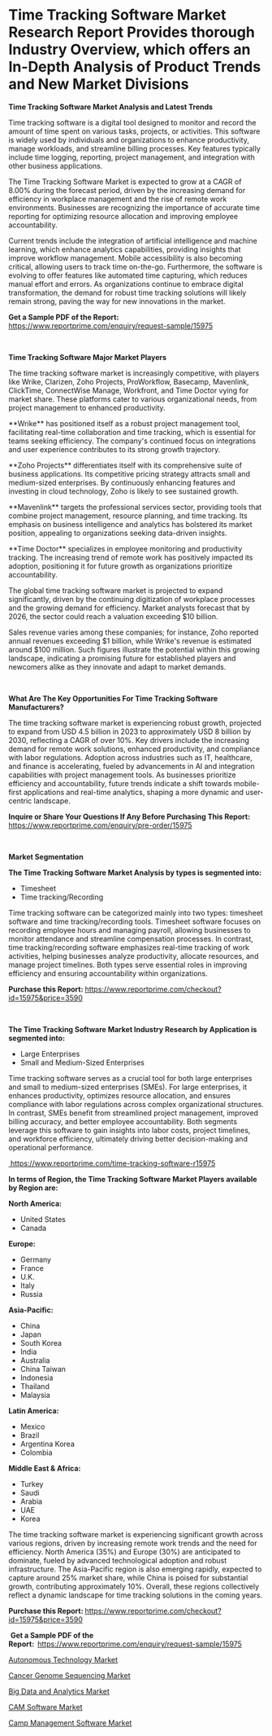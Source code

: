 <p><h1>Time Tracking Software Market Research Report Provides thorough Industry Overview, which offers an In-Depth Analysis of Product Trends and New Market Divisions</h1></p><p><strong>Time Tracking Software Market Analysis and Latest Trends</strong></p>
<p><p>Time tracking software is a digital tool designed to monitor and record the amount of time spent on various tasks, projects, or activities. This software is widely used by individuals and organizations to enhance productivity, manage workloads, and streamline billing processes. Key features typically include time logging, reporting, project management, and integration with other business applications.</p><p>The Time Tracking Software Market is expected to grow at a CAGR of 8.00% during the forecast period, driven by the increasing demand for efficiency in workplace management and the rise of remote work environments. Businesses are recognizing the importance of accurate time reporting for optimizing resource allocation and improving employee accountability. </p><p>Current trends include the integration of artificial intelligence and machine learning, which enhance analytics capabilities, providing insights that improve workflow management. Mobile accessibility is also becoming critical, allowing users to track time on-the-go. Furthermore, the software is evolving to offer features like automated time capturing, which reduces manual effort and errors. As organizations continue to embrace digital transformation, the demand for robust time tracking solutions will likely remain strong, paving the way for new innovations in the market.</p></p>
<p><strong>Get a Sample PDF of the Report:&nbsp;</strong> <a href="https://www.reportprime.com/enquiry/request-sample/15975?utm_campaign=1144&utm_medium=2&utm_source=Github&utm_content=ia&utm_term=20032025&utm_id=time-tracking-software">https://www.reportprime.com/enquiry/request-sample/15975</a></p>
<p>&nbsp;</p>
<p><strong>Time Tracking Software Major Market Players</strong></p>
<p><p>The time tracking software market is increasingly competitive, with players like Wrike, Clarizen, Zoho Projects, ProWorkflow, Basecamp, Mavenlink, ClickTime, ConnectWise Manage, Workfront, and Time Doctor vying for market share. These platforms cater to various organizational needs, from project management to enhanced productivity.</p><p>**Wrike** has positioned itself as a robust project management tool, facilitating real-time collaboration and time tracking, which is essential for teams seeking efficiency. The company's continued focus on integrations and user experience contributes to its strong growth trajectory.</p><p>**Zoho Projects** differentiates itself with its comprehensive suite of business applications. Its competitive pricing strategy attracts small and medium-sized enterprises. By continuously enhancing features and investing in cloud technology, Zoho is likely to see sustained growth.</p><p>**Mavenlink** targets the professional services sector, providing tools that combine project management, resource planning, and time tracking. Its emphasis on business intelligence and analytics has bolstered its market position, appealing to organizations seeking data-driven insights.</p><p>**Time Doctor** specializes in employee monitoring and productivity tracking. The increasing trend of remote work has positively impacted its adoption, positioning it for future growth as organizations prioritize accountability.</p><p>The global time tracking software market is projected to expand significantly, driven by the continuing digitization of workplace processes and the growing demand for efficiency. Market analysts forecast that by 2026, the sector could reach a valuation exceeding $10 billion.</p><p>Sales revenue varies among these companies; for instance, Zoho reported annual revenues exceeding $1 billion, while Wrike's revenue is estimated around $100 million. Such figures illustrate the potential within this growing landscape, indicating a promising future for established players and newcomers alike as they innovate and adapt to market demands.</p></p>
<p>&nbsp;</p>
<p><strong>What Are The Key Opportunities For Time Tracking Software Manufacturers?</strong></p>
<p><p>The time tracking software market is experiencing robust growth, projected to expand from USD 4.5 billion in 2023 to approximately USD 8 billion by 2030, reflecting a CAGR of over 10%. Key drivers include the increasing demand for remote work solutions, enhanced productivity, and compliance with labor regulations. Adoption across industries such as IT, healthcare, and finance is accelerating, fueled by advancements in AI and integration capabilities with project management tools. As businesses prioritize efficiency and accountability, future trends indicate a shift towards mobile-first applications and real-time analytics, shaping a more dynamic and user-centric landscape.</p></p>
<p><strong>Inquire or Share Your Questions If Any Before Purchasing This Report:</strong> <a href="https://www.reportprime.com/enquiry/pre-order/15975?utm_campaign=1144&utm_medium=2&utm_source=Github&utm_content=ia&utm_term=20032025&utm_id=time-tracking-software">https://www.reportprime.com/enquiry/pre-order/15975</a></p>
<p>&nbsp;</p>
<p><strong>Market Segmentation</strong></p>
<p><strong>The Time Tracking Software Market Analysis by types is segmented into:</strong></p>
<p><ul><li>Timesheet</li><li>Time tracking/Recording</li></ul></p>
<p><p>Time tracking software can be categorized mainly into two types: timesheet software and time tracking/recording tools. Timesheet software focuses on recording employee hours and managing payroll, allowing businesses to monitor attendance and streamline compensation processes. In contrast, time tracking/recording software emphasizes real-time tracking of work activities, helping businesses analyze productivity, allocate resources, and manage project timelines. Both types serve essential roles in improving efficiency and ensuring accountability within organizations.</p></p>
<p><strong>Purchase this Report:&nbsp;</strong><a href="https://www.reportprime.com/checkout?id=15975&price=3590&utm_campaign=1144&utm_medium=2&utm_source=Github&utm_content=ia&utm_term=20032025&utm_id=time-tracking-software">https://www.reportprime.com/checkout?id=15975&price=3590</a></p>
<p>&nbsp;</p>
<p><strong>The Time Tracking Software Market Industry Research by Application is segmented into:</strong></p>
<p><ul><li>Large Enterprises</li><li>Small and Medium-Sized Enterprises</li></ul></p>
<p><p>Time tracking software serves as a crucial tool for both large enterprises and small to medium-sized enterprises (SMEs). For large enterprises, it enhances productivity, optimizes resource allocation, and ensures compliance with labor regulations across complex organizational structures. In contrast, SMEs benefit from streamlined project management, improved billing accuracy, and better employee accountability. Both segments leverage this software to gain insights into labor costs, project timelines, and workforce efficiency, ultimately driving better decision-making and operational performance.</p></p>
<p><a href="https://www.reportprime.com/time-tracking-software-r15975?utm_campaign=1144&utm_medium=2&utm_source=Github&utm_content=ia&utm_term=20032025&utm_id=time-tracking-software">&nbsp;https://www.reportprime.com/time-tracking-software-r15975</a></p>
<p><strong>In terms of Region, the Time Tracking Software Market Players available by Region are:</strong></p>
<p>
    <p> <strong> North America: </strong>
        <ul>
            <li>United States</li>
            <li>Canada</li>
        </ul>
        </p> 
    <p> <strong> Europe: </strong>
        <ul>
            <li>Germany</li>
            <li>France</li>
            <li>U.K.</li>
            <li>Italy</li>
            <li>Russia</li>
        </ul>
        </p> 
    <p> <strong> Asia-Pacific: </strong>
        <ul>
            <li>China</li>
            <li>Japan</li>
            <li>South Korea</li>
            <li>India</li>
            <li>Australia</li>
            <li>China Taiwan</li>
            <li>Indonesia</li>
            <li>Thailand</li>
            <li>Malaysia</li>
        </ul>
        </p> 
    <p> <strong> Latin America: </strong>
        <ul>
            <li>Mexico</li>
            <li>Brazil</li>
            <li>Argentina Korea</li>
            <li>Colombia</li>
        </ul>
        </p> 
    <p> <strong> Middle East & Africa: </strong>
        <ul>
            <li>Turkey</li>
            <li>Saudi</li>
            <li>Arabia</li>
            <li>UAE</li>
            <li>Korea</li>
        </ul>
    </p>
    </p>
<p><p>The time tracking software market is experiencing significant growth across various regions, driven by increasing remote work trends and the need for efficiency. North America (35%) and Europe (30%) are anticipated to dominate, fueled by advanced technological adoption and robust infrastructure. The Asia-Pacific region is also emerging rapidly, expected to capture around 25% market share, while China is poised for substantial growth, contributing approximately 10%. Overall, these regions collectively reflect a dynamic landscape for time tracking solutions in the coming years.</p></p>
<p><strong>Purchase this Report: </strong><a href="https://www.reportprime.com/checkout?id=15975&price=3590&utm_campaign=1144&utm_medium=2&utm_source=Github&utm_content=ia&utm_term=20032025&utm_id=time-tracking-software">https://www.reportprime.com/checkout?id=15975&price=3590</a></p>
<p>&nbsp;<strong>Get a Sample PDF of the Report:&nbsp;&nbsp;</strong><a href="https://www.reportprime.com/enquiry/request-sample/15975?utm_campaign=1144&utm_medium=2&utm_source=Github&utm_content=ia&utm_term=20032025&utm_id=time-tracking-software">https://www.reportprime.com/enquiry/request-sample/15975</a></p>
<p><strong></strong></p>
<p><p><a href="https://github.com/rosalinebhakta48/Market-Research-Report-List-1/blob/main/autonomous-technology-market.md?utm_campaign=1144&utm_medium=2&utm_source=Github&utm_content=ia&utm_term=20032025&utm_id=time-tracking-software">Autonomous Technology Market</a></p><p><a href="https://github.com/elvutedipela/Market-Research-Report-List-1/blob/main/cancer-genome-sequencing-market.md?utm_campaign=1144&utm_medium=2&utm_source=Github&utm_content=ia&utm_term=20032025&utm_id=time-tracking-software">Cancer Genome Sequencing Market</a></p><p><a href="https://github.com/lateshab69/Market-Research-Report-List-1/blob/main/big-data-and-analytics-market.md?utm_campaign=1144&utm_medium=2&utm_source=Github&utm_content=ia&utm_term=20032025&utm_id=time-tracking-software">Big Data and Analytics Market</a></p><p><a href="https://github.com/hedbomkrahe/Market-Research-Report-List-1/blob/main/cam-software-market.md?utm_campaign=1144&utm_medium=2&utm_source=Github&utm_content=ia&utm_term=20032025&utm_id=time-tracking-software">CAM Software Market</a></p><p><a href="https://github.com/nkbaroga/Market-Research-Report-List-1/blob/main/camp-management-software-market.md?utm_campaign=1144&utm_medium=2&utm_source=Github&utm_content=ia&utm_term=20032025&utm_id=time-tracking-software">Camp Management Software Market</a></p></p>